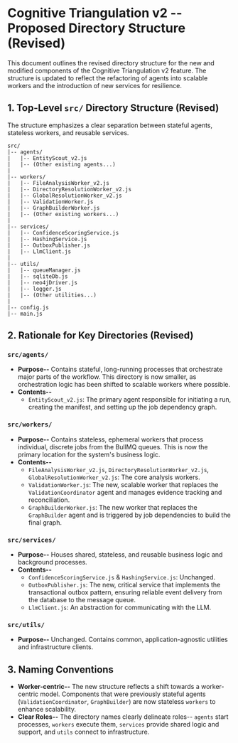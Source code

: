 # Cognitive Triangulation v2 -- Proposed Directory Structure (Revised)

This document outlines the revised directory structure for the new and modified components of the Cognitive Triangulation v2 feature. The structure is updated to reflect the refactoring of agents into scalable workers and the introduction of new services for resilience.

## 1. Top-Level `src/` Directory Structure (Revised)

The structure emphasizes a clear separation between stateful agents, stateless workers, and reusable services.

```
src/
|-- agents/
|   |-- EntityScout_v2.js
|   |-- (Other existing agents...)
|
|-- workers/
|   |-- FileAnalysisWorker_v2.js
|   |-- DirectoryResolutionWorker_v2.js
|   |-- GlobalResolutionWorker_v2.js
|   |-- ValidationWorker.js
|   |-- GraphBuilderWorker.js
|   |-- (Other existing workers...)
|
|-- services/
|   |-- ConfidenceScoringService.js
|   |-- HashingService.js
|   |-- OutboxPublisher.js
|   |-- LlmClient.js
|
|-- utils/
|   |-- queueManager.js
|   |-- sqliteDb.js
|   |-- neo4jDriver.js
|   |-- logger.js
|   |-- (Other utilities...)
|
|-- config.js
|-- main.js
```

## 2. Rationale for Key Directories (Revised)

### `src/agents/`

-   **Purpose--** Contains stateful, long-running processes that orchestrate major parts of the workflow. This directory is now smaller, as orchestration logic has been shifted to scalable workers where possible.
-   **Contents--**
    -   `EntityScout_v2.js`: The primary agent responsible for initiating a run, creating the manifest, and setting up the job dependency graph.

### `src/workers/`

-   **Purpose--** Contains stateless, ephemeral workers that process individual, discrete jobs from the BullMQ queues. This is now the primary location for the system's business logic.
-   **Contents--**
    -   `FileAnalysisWorker_v2.js`, `DirectoryResolutionWorker_v2.js`, `GlobalResolutionWorker_v2.js`: The core analysis workers.
    -   `ValidationWorker.js`: The new, scalable worker that replaces the `ValidationCoordinator` agent and manages evidence tracking and reconciliation.
    -   `GraphBuilderWorker.js`: The new worker that replaces the `GraphBuilder` agent and is triggered by job dependencies to build the final graph.

### `src/services/`

-   **Purpose--** Houses shared, stateless, and reusable business logic and background processes.
-   **Contents--**
    -   `ConfidenceScoringService.js` & `HashingService.js`: Unchanged.
    -   `OutboxPublisher.js`: The new, critical service that implements the transactional outbox pattern, ensuring reliable event delivery from the database to the message queue.
    -   `LlmClient.js`: An abstraction for communicating with the LLM.

### `src/utils/`

-   **Purpose--** Unchanged. Contains common, application-agnostic utilities and infrastructure clients.

## 3. Naming Conventions

-   **Worker-centric--** The new structure reflects a shift towards a worker-centric model. Components that were previously stateful agents (`ValidationCoordinator`, `GraphBuilder`) are now stateless `workers` to enhance scalability.
-   **Clear Roles--** The directory names clearly delineate roles-- `agents` start processes, `workers` execute them, `services` provide shared logic and support, and `utils` connect to infrastructure.